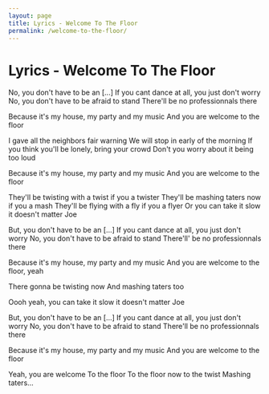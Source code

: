 ```yaml
---
layout: page
title: Lyrics - Welcome To The Floor
permalink: /welcome-to-the-floor/
---
```


# Lyrics - Welcome To The Floor

No, you don't have to be an [...]
If you cant dance at all, you just don't worry
No, you don't have to be afraid to stand
There'll be no professionnals there

Because it's my house, my party and my music
And you are welcome to the floor

I gave all the neighbors fair warning
We will stop in early of the morning
If you think you'll be lonely, bring your crowd
Don't you worry about it being too loud

Because it's my house, my party and my music
And you are welcome to the floor

They'll be twisting with a twist if you a twister
They'll be mashing taters now if you a mash
They'll be flying with a fly if you a flyer
Or you can take it slow it doesn't matter Joe

But, you don't have to be an [...]
If you cant dance at all, you just don't worry
No, you don't have to be afraid to stand
There'll' be no professionnals there

Because it's my house, my party and my music
And you are welcome to the floor, yeah

There gonna be twisting now
And mashing taters too

Oooh yeah, you can take it slow it doesn't matter Joe

But, you don't have to be an [...]
If you cant dance at all, you just don't worry
No, you don't have to be afraid to stand
There'll be no professionnals there

Because it's my house, my party and my music
And you are welcome to the floor

Yeah, you are welcome
To the floor
To the floor now
to the twist
Mashing taters...